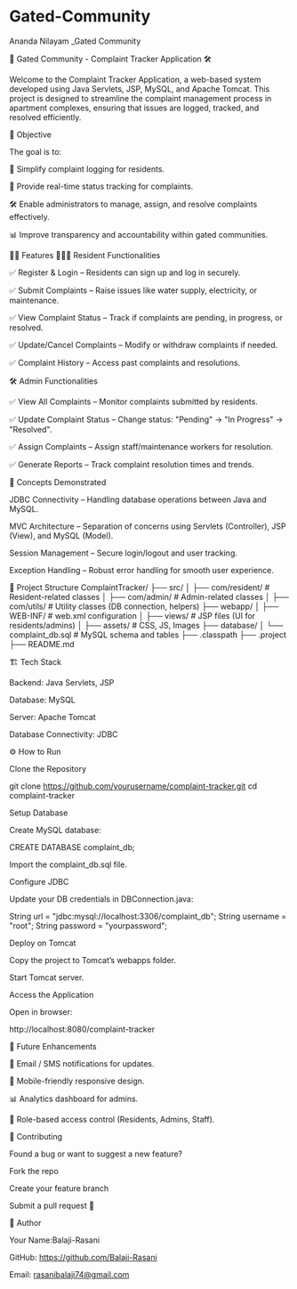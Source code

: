# Gated-Community
Ananda Nilayam _Gated Community

🏢 Gated Community - Complaint Tracker Application 🛠️

Welcome to the Complaint Tracker Application, a web-based system developed using Java Servlets, JSP, MySQL, and Apache Tomcat. This project is designed to streamline the complaint management process in apartment complexes, ensuring that issues are logged, tracked, and resolved efficiently.

🎯 Objective

The goal is to:

📌 Simplify complaint logging for residents.

🔎 Provide real-time status tracking for complaints.

🛠️ Enable administrators to manage, assign, and resolve complaints effectively.

📊 Improve transparency and accountability within gated communities.

👨‍💻 Features
👨‍👩‍👧 Resident Functionalities

✅ Register & Login – Residents can sign up and log in securely.

✅ Submit Complaints – Raise issues like water supply, electricity, or maintenance.

✅ View Complaint Status – Track if complaints are pending, in progress, or resolved.

✅ Update/Cancel Complaints – Modify or withdraw complaints if needed.

✅ Complaint History – Access past complaints and resolutions.

🛠️ Admin Functionalities

✅ View All Complaints – Monitor complaints submitted by residents.

✅ Update Complaint Status – Change status: "Pending" → "In Progress" → "Resolved".

✅ Assign Complaints – Assign staff/maintenance workers for resolution.

✅ Generate Reports – Track complaint resolution times and trends.

🧠 Concepts Demonstrated

JDBC Connectivity – Handling database operations between Java and MySQL.

MVC Architecture – Separation of concerns using Servlets (Controller), JSP (View), and MySQL (Model).

Session Management – Secure login/logout and user tracking.

Exception Handling – Robust error handling for smooth user experience.

📂 Project Structure
ComplaintTracker/
├── src/
│   ├── com/resident/      # Resident-related classes
│   ├── com/admin/         # Admin-related classes
│   ├── com/utils/         # Utility classes (DB connection, helpers)
├── webapp/
│   ├── WEB-INF/           # web.xml configuration
│   ├── views/             # JSP files (UI for residents/admins)
│   ├── assets/            # CSS, JS, Images
├── database/
│   └── complaint_db.sql   # MySQL schema and tables
├── .classpath
├── .project
├── README.md

🏗️ Tech Stack

Backend: Java Servlets, JSP

Database: MySQL

Server: Apache Tomcat

Database Connectivity: JDBC

⚙️ How to Run

Clone the Repository

git clone https://github.com/yourusername/complaint-tracker.git
cd complaint-tracker


Setup Database

Create MySQL database:

CREATE DATABASE complaint_db;


Import the complaint_db.sql file.

Configure JDBC

Update your DB credentials in DBConnection.java:

String url = "jdbc:mysql://localhost:3306/complaint_db";
String username = "root";
String password = "yourpassword";


Deploy on Tomcat

Copy the project to Tomcat’s webapps folder.

Start Tomcat server.

Access the Application

Open in browser:

http://localhost:8080/complaint-tracker

🚀 Future Enhancements

🔔 Email / SMS notifications for updates.

📱 Mobile-friendly responsive design.

📊 Analytics dashboard for admins.

👥 Role-based access control (Residents, Admins, Staff).

🤝 Contributing

Found a bug or want to suggest a new feature?

Fork the repo

Create your feature branch

Submit a pull request 🚀

👤 Author

Your Name:Balaji-Rasani

GitHub: https://github.com/Balaji-Rasani

Email: rasanibalaji74@gmail.com

